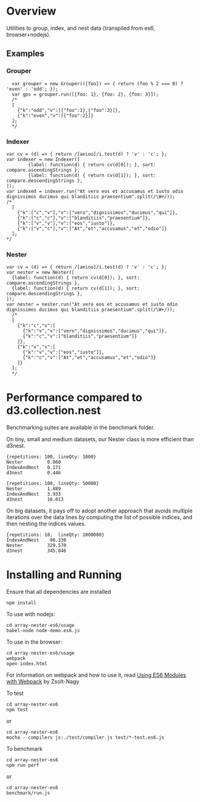 # Overview

Utilities to group, index, and nest data (transpiled from es6, browser+nodejs).

## Examples

###  Grouper

      var grouper = new Grouper(({foo}) => { return (foo % 2 === 0) ? 'even' : 'odd'; });
      var gps = grouper.run([{foo: 1}, {foo: 2}, {foo: 3}]);
      /*
      [
        {"k":"odd","v":[{"foo":1},{"foo":3}]},
        {"k":"even","v":[{"foo":2}]}
      ];
      */

### Indexer

    var cv = (d) => { return /[aeiou]/i.test(d) ? 'v' : 'c'; };
    var indexer = new Indexer([
            {label: function(d) { return cv(d[0]); }, sort: compare.ascendingStrings },
            {label: function(d) { return cv(d[1]); }, sort: compare.descendingStrings },
    ]);
    var indexed = indexer.run("At vero eos et accusamus et iusto odio dignissimos ducimus qui blanditiis praesentium".split(/\W+/));
    /*
      [
        {"k":["c","v"],"v":["vero","dignissimos","ducimus","qui"]},
        {"k":["c","c"],"v":["blanditiis","praesentium"]},
        {"k":["v","v"],"v":["eos","iusto"]},
        {"k":["v","c"],"v":["At","et","accusamus","et","odio"]}
      ];
    */

### Nester

    var cv = (d) => { return /[aeiou]/i.test(d) ? 'v' : 'c'; };
    var nester = new Nester([
      {label: function(d) { return cv(d[0]); }, sort: compare.ascendingStrings },
      {label: function(d) { return cv(d[1]); }, sort: compare.descendingStrings },
    ]);
    var nester = nester.run("At vero eos et accusamus et iusto odio dignissimos ducimus qui blanditiis praesentium".split(/\W+/));
      /*
      [
        {"k":"c","v":[
          {"k":"v","v":["vero","dignissimos","ducimus","qui"]},
          {"k":"c","v":["blanditiis","praesentium"]}
        ]},
        {"k":"v","v":[
          {"k":"v","v":["eos","iusto"]},
          {"k":"c","v":["At","et","accusamus","et","odio"]}
        ]}
      ];
      */

# Performance compared to d3.collection.nest

Benchmarking suites are available in the benchmark folder.

On tiny, small and medium datasets, our Nester class is more efficient than d3nest.

    {repetitions: 100, lineQty: 1000}
    Nester         0.060
    IndexAndNest   0.171
    d3nest         0.446

    {repetitions: 100, lineQty: 50000}
    Nester         1.889
    IndexAndNest   3.933
    d3nest         18.013

On big datasets, it pays off to adopt another approach that avoids multiple iterations over the
data lines by computing the list of possible indices, and then nesting the indices values.

    {repetitions: 10,  lineQty: 1000000}
    IndexAndNest    98.330
    Nester         329.570
    d3nest         345.846

# Installing and Running

Ensure that all dependencies are installed

    npm install

To use with nodejs:

    cd array-nester-es6/usage
    babel-node node-demo.es6.js

To use in the browser:

    cd array-nester-es6/usage
    webpack
    open index.html

For information on webpack and how to use it, read [Using ES6 Modules with Webpack](http://www.zsoltnagy.eu/using-es6-modules-with-webpack/) by Zsolt-Nagy

To test

    cd array-nester-es6
    npm test

or

    cd array-nester-es6
    mocha --compilers js:./test/compiler.js test/*-test.es6.js

To benchmark

    cd array-nester-es6
    npm run perf

or

    cd array-nester-es6
    benchmark/run.js
